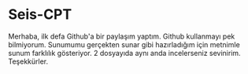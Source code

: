 # Seis-CPT
Merhaba, ilk defa Github'a bir paylaşım yaptım. Github kullanmayı pek bilmiyorum.
Sunumumu gerçekten sunar gibi hazırladığım için metnimle sunum farklılık gösteriyor. 
2 dosyayıda aynı anda incelerseniz sevinirim.
Teşekkürler.

